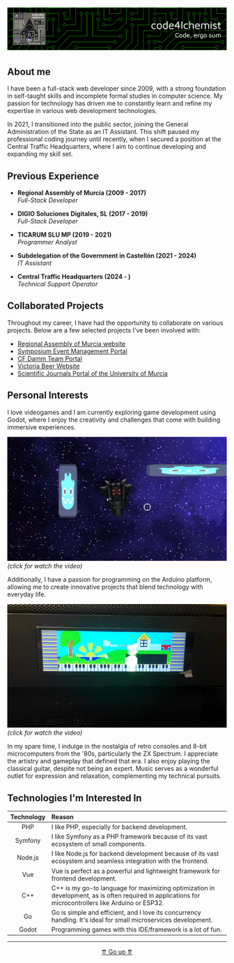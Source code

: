 # ![code4lchemist - Code, ergo sum](./header.png)

## About me

I have been a full-stack web developer since 2009, with a strong foundation in self-taught skills and incomplete formal studies in computer science. My passion for technology has driven me to constantly learn and refine my expertise in various web development technologies.

In 2021, I transitioned into the public sector, joining the General Administration of the State as an IT Assistant. This shift paused my professional coding journey until recently, when I secured a position at the Central Traffic Headquarters, where I aim to continue developing and expanding my skill set.

## Previous Experience

- **Regional Assembly of Murcia (2009 - 2017)**  
*Full-Stack Developer*
- **DIGIO Soluciones Digitales, SL (2017 - 2019)**  
*Full-Stack Developer*

- **TICARUM SLU MP (2019 - 2021)**  
*Programmer Analyst*

- **Subdelegation of the Government in Castellón (2021 - 2024)**  
*IT Assistant*

- **Central Traffic Headquarters (2024 - )**  
*Technical Support Operator*

## Collaborated Projects

Throughout my career, I have had the opportunity to collaborate on various projects. Below are a few selected projects I've been involved with:

- [Regional Assembly of Murcia website](https://www.asambleamurcia.es)
- [Symposium Event Management Portal](https://symposium.events)
- [CF Damm Team Portal](https://www.cfdamm.cat/es)
- [Victoria Beer Website](https://www.cervezavictoria.es/es)
- [Scientific Journals Portal of the University of Murcia](https://revistas.um.es)

## Personal Interests

I love videogames and I am currently exploring game development using Godot, where I enjoy the creativity and challenges that come with building immersive experiences.

[![Watch the video](./elit2.png)](./elit2.mp4) *(click for watch the video)*

Additionally, I have a passion for programming on the Arduino platform, allowing me to create innovative projects that blend technology with everyday life.

[![Watch the video](./mm.png)](./mm.mp4) *(click for watch the video)*

In my spare time, I indulge in the nostalgia of retro consoles and 8-bit microcomputers from the '80s, particularly the ZX Spectrum. I appreciate the artistry and gameplay that defined that era. I also enjoy playing the classical guitar, despite not being an expert. Music serves as a wonderful outlet for expression and relaxation, complementing my technical pursuits.


## Technologies I'm Interested In

| Technology | Reason                                         |
| :--------: | :--------------------------------------------- |
| PHP        | I like PHP, especially for backend development. |
| Symfony    | I like Symfony as a PHP framework because of its vast ecosystem of small components. |
| Node.js    | I like Node.js for backend development because of its vast ecosystem and seamless integration with the frontend. |
| Vue        | Vue is perfect as a powerful and lightweight framework for frontend development. |
| C++        | C++ is my go-to language for maximizing optimization in development, as is often required in applications for microcontrollers like Arduino or ESP32. |
| Go         | Go is simple and efficient, and I love its concurrency handling. It's ideal for small microservices development. |
| Godot      | Programming games with this IDE/framework is a lot of fun. |

---

<center>

[⇈ Go up ⇈](#) 

</center>


<!---
code4lchemist/code4lchemist is a ✨ special ✨ repository because its `README.md` (this file) appears on your GitHub profile.
You can click the Preview link to take a look at your changes.
--->
